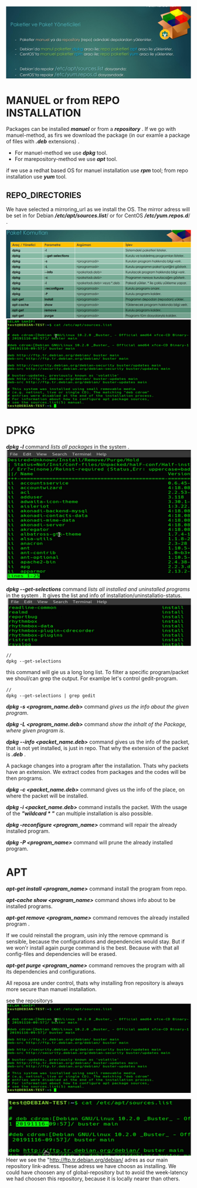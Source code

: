 ![pack_instal1](../Images/pack_instal1.png)

# MANUEL or from REPO INSTALLATION
Packages can be installed ***manuel*** or from  a ***repository*** . If we go with manuel-method, as firs we download the package (in our examle a package of files with ***.deb*** extensions) . 

- For manuel-method we use ***dpkg*** tool.
- For marepository-method we use ***apt*** tool.

if we use a redhat based OS for manuel installation use ***rpm*** tool; 
                            from repo installation use ***yum*** tool. 

## REPO_DIRECTORIES
We have selected a mirroring_url as we install the OS. The mirror adress will be set in for Debian ***/etc/apt/sources.list***/ or for CentOS ***/etc/yum.repos.d***/ .

![pack_instal2](../Images/pack_instal2.png)
![pack_instal3](../Images/pack_instal3.png)

# DPKG
***dpkg -l*** command *lists all packages* in the system .
![pack_instal5](../Images/pack_instal5.png)

***dpkg --get-selections*** command *lists all installed and uninstalled programs* in the system . It gives the list and info of  installation/uninstallatio-status. 
![pack_instal6](../Images/pack_instal6.png)

    //
    dpkg --get-selections

this command will gie us a long long list. To filter a specific program/packet we shoul/can grep the output. For examlpe let's control gedit-program. 

    //
    dpkg --get-selections | grep gedit


***dpkg -s <program_name.deb>*** command *gives us the info about the given program*. 

***dpkg -L <program_name.deb>*** command *show the inhalt of the Package, where given program is*. 

***dpkg --info <packet_name.deb>*** command gives us the info of the packet, that is not yet installed, is just in repo. That why the extension of the packet is ***.deb*** . 

A package changes into a program after the installation. Thats why packets have an extension. We extract codes from packages and the codes will be then programs. 

***dpkg -c <packet_name.deb>*** command gives us the info of the place, on where the packet will be installed. 

***dpkg -i <packet_name.deb>*** command installs the packet. With the usage of the  ***"wildcard * "*** can multiple installation is also possible. 

***dpkg -reconfigure <program_name>*** command will repair the already installed program. 

***dpkg -P <program_name>*** command will prune the already installed program. 

# APT

***apt-get install <program_name>*** command install the program from repo. 

***apt-cache show <program_name>*** command shows info about to be installed programs. 

***apt-get remove <program_name>*** command removes the already installed program . 

If we could reinstall the program, usin inly tthe remove cpmmand is sensible, because the configurations and dependencies would stay. But if we won'r install again purge command is the best. Because with that all config-files and dependencies will be erased. 

***apt-get purge <program_name>*** command removes the program with all its dependencies and configurations.

All reposa are under control, thats why installing fron repository is always more secure than manuel installation. 

see the repositorys
![pack_instal3](../Images/pack_instal3.png)

![pack_instal4](../Images/pack_instal4.png)
Heer we see the "http://ftp.tr.debian.org/debian/  adres as our main repository link-adress. These adress we have choosn as installing. 
We could have choosen any of global-repository but to avoid the week-latency we had choosen this repository, because it is locally nearer than others. 


